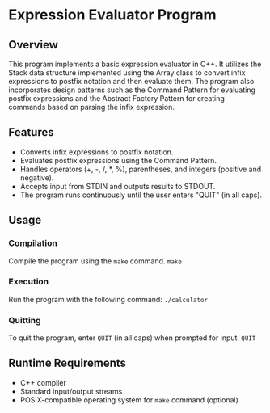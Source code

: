 # Expression Evaluator Program

## Overview
This program implements a basic expression evaluator in C++. It utilizes the Stack data structure implemented using the Array class to convert infix expressions to postfix notation and then evaluate them. The program also incorporates design patterns such as the Command Pattern for evaluating postfix expressions and the Abstract Factory Pattern for creating commands based on parsing the infix expression.

## Features
- Converts infix expressions to postfix notation.
- Evaluates postfix expressions using the Command Pattern.
- Handles operators (+, -, /, *, %), parentheses, and integers (positive and negative).
- Accepts input from STDIN and outputs results to STDOUT.
- The program runs continuously until the user enters "QUIT" (in all caps).

## Usage
### Compilation
Compile the program using the `make` command.
   `make`


### Execution
Run the program with the following command:
    `./calculator`

### Quitting
To quit the program, enter `QUIT` (in all caps) when prompted for input.
    `QUIT`

## Runtime Requirements
- C++ compiler
- Standard input/output streams
- POSIX-compatible operating system for `make` command (optional)

